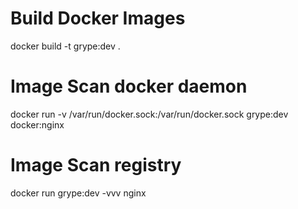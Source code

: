 # Build Docker Images

docker build -t grype:dev .

# Image Scan docker daemon

docker run -v /var/run/docker.sock:/var/run/docker.sock grype:dev docker:nginx

# Image Scan registry

docker run grype:dev -vvv nginx
